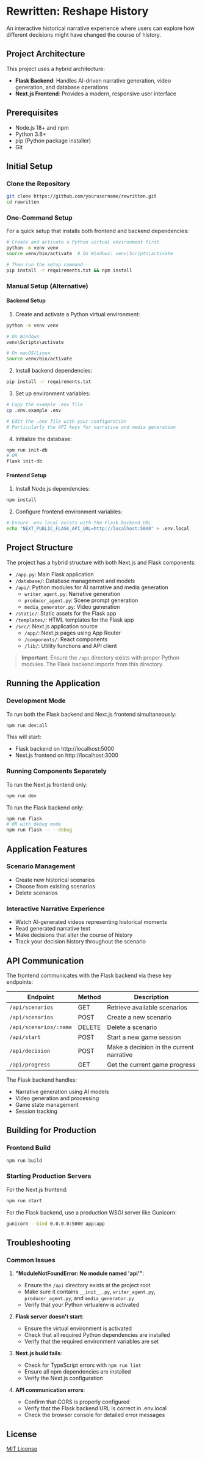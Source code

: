 # Rewritten: Reshape History

An interactive historical narrative experience where users can explore how different decisions might have changed the course of history.

## Project Architecture

This project uses a hybrid architecture:
- **Flask Backend**: Handles AI-driven narrative generation, video generation, and database operations
- **Next.js Frontend**: Provides a modern, responsive user interface

## Prerequisites

- Node.js 18+ and npm
- Python 3.8+
- pip (Python package installer)
- Git

## Initial Setup

### Clone the Repository

```bash
git clone https://github.com/yourusername/rewritten.git
cd rewritten
```

### One-Command Setup

For a quick setup that installs both frontend and backend dependencies:

```bash
# Create and activate a Python virtual environment first
python -m venv venv
source venv/bin/activate  # On Windows: venv\Scripts\activate

# Then run the setup command
pip install -r requirements.txt && npm install
```

### Manual Setup (Alternative)

#### Backend Setup

1. Create and activate a Python virtual environment:

```bash
python -m venv venv

# On Windows
venv\Scripts\activate

# On macOS/Linux
source venv/bin/activate
```

2. Install backend dependencies:

```bash
pip install -r requirements.txt
```

3. Set up environment variables:

```bash
# Copy the example .env file
cp .env.example .env

# Edit the .env file with your configuration
# Particularly the API keys for narrative and media generation
```

4. Initialize the database:

```bash
npm run init-db
# OR
flask init-db
```

#### Frontend Setup

1. Install Node.js dependencies:

```bash
npm install
```

2. Configure frontend environment variables:

```bash
# Ensure .env.local exists with the Flask backend URL
echo "NEXT_PUBLIC_FLASK_API_URL=http://localhost:5000" > .env.local
```

## Project Structure

The project has a hybrid structure with both Next.js and Flask components:

- `/app.py`: Main Flask application
- `/database/`: Database management and models
- `/api/`: Python modules for AI narrative and media generation
  - `writer_agent.py`: Narrative generation
  - `producer_agent.py`: Scene prompt generation
  - `media_generator.py`: Video generation 
- `/static/`: Static assets for the Flask app
- `/templates/`: HTML templates for the Flask app
- `/src/`: Next.js application source
  - `/app/`: Next.js pages using App Router
  - `/components/`: React components
  - `/lib/`: Utility functions and API client

> **Important**: Ensure the `/api` directory exists with proper Python modules. The Flask backend imports from this directory.

## Running the Application

### Development Mode

To run both the Flask backend and Next.js frontend simultaneously:

```bash
npm run dev:all
```

This will start:
- Flask backend on http://localhost:5000
- Next.js frontend on http://localhost:3000

### Running Components Separately

To run the Next.js frontend only:

```bash
npm run dev
```

To run the Flask backend only:

```bash
npm run flask
# OR with debug mode
npm run flask -- --debug
```

## Application Features

### Scenario Management

- Create new historical scenarios
- Choose from existing scenarios
- Delete scenarios

### Interactive Narrative Experience

- Watch AI-generated videos representing historical moments
- Read generated narrative text
- Make decisions that alter the course of history
- Track your decision history throughout the scenario

## API Communication

The frontend communicates with the Flask backend via these key endpoints:

| Endpoint | Method | Description |
|----------|--------|-------------|
| `/api/scenarios` | GET | Retrieve available scenarios |
| `/api/scenarios` | POST | Create a new scenario |
| `/api/scenarios/:name` | DELETE | Delete a scenario |
| `/api/start` | POST | Start a new game session |
| `/api/decision` | POST | Make a decision in the current narrative |
| `/api/progress` | GET | Get the current game progress |

The Flask backend handles:
- Narrative generation using AI models
- Video generation and processing
- Game state management
- Session tracking

## Building for Production

### Frontend Build

```bash
npm run build
```

### Starting Production Servers

For the Next.js frontend:

```bash
npm run start
```

For the Flask backend, use a production WSGI server like Gunicorn:

```bash
gunicorn --bind 0.0.0.0:5000 app:app
```

## Troubleshooting

### Common Issues

1. **"ModuleNotFoundError: No module named 'api'"**:
   - Ensure the `/api` directory exists at the project root
   - Make sure it contains `__init__.py`, `writer_agent.py`, `producer_agent.py`, and `media_generator.py`
   - Verify that your Python virtualenv is activated

2. **Flask server doesn't start**:
   - Ensure the virtual environment is activated
   - Check that all required Python dependencies are installed
   - Verify that the required environment variables are set

3. **Next.js build fails**:
   - Check for TypeScript errors with `npm run lint`
   - Ensure all npm dependencies are installed
   - Verify the Next.js configuration

4. **API communication errors**:
   - Confirm that CORS is properly configured
   - Verify that the Flask backend URL is correct in .env.local
   - Check the browser console for detailed error messages

## License

[MIT License](LICENSE) 